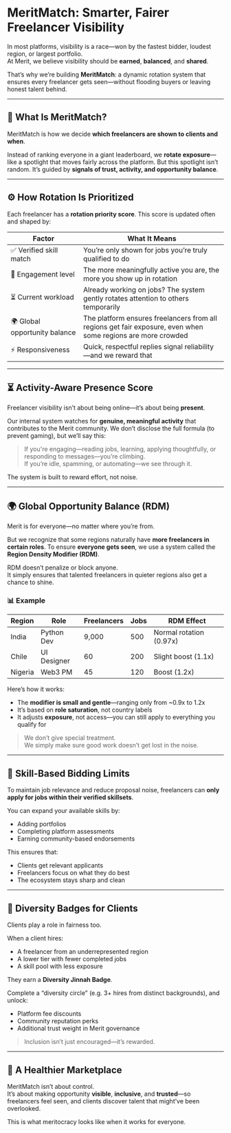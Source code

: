# MeritMatch: Smarter, Fairer Freelancer Visibility

In most platforms, visibility is a race—won by the fastest bidder, loudest region, or largest portfolio.  
At Merit, we believe visibility should be **earned**, **balanced**, and **shared**.

That’s why we’re building **MeritMatch**: a dynamic rotation system that ensures every freelancer gets seen—without flooding buyers or leaving honest talent behind.

---

## 🎯 What Is MeritMatch?

MeritMatch is how we decide **which freelancers are shown to clients and when**.

Instead of ranking everyone in a giant leaderboard, we **rotate exposure**—like a spotlight that moves fairly across the platform. But this spotlight isn’t random. It’s guided by **signals of trust, activity, and opportunity balance**.

---

## ⚙️ How Rotation Is Prioritized

Each freelancer has a **rotation priority score**. This score is updated often and shaped by:

| Factor | What It Means |
|--------|----------------|
| ✅ Verified skill match | You’re only shown for jobs you’re truly qualified to do |
| 🔁 Engagement level | The more meaningfully active you are, the more you show up in rotation |
| ⏳ Current workload | Already working on jobs? The system gently rotates attention to others temporarily |
| 🌍 Global opportunity balance | The platform ensures freelancers from all regions get fair exposure, even when some regions are more crowded |
| ⚡️ Responsiveness | Quick, respectful replies signal reliability—and we reward that |

---

## ⏳ Activity-Aware Presence Score

Freelancer visibility isn’t about being online—it’s about being **present**.

Our internal system watches for **genuine, meaningful activity** that contributes to the Merit community. We don’t disclose the full formula (to prevent gaming), but we’ll say this:

> If you're engaging—reading jobs, learning, applying thoughtfully, or responding to messages—you’re climbing.  
> If you’re idle, spamming, or automating—we see through it.

The system is built to reward effort, not noise.

---

## 🌍 Global Opportunity Balance (RDM)

Merit is for everyone—no matter where you’re from.

But we recognize that some regions naturally have **more freelancers in certain roles**. To ensure **everyone gets seen**, we use a system called the **Region Density Modifier (RDM)**.

RDM doesn’t penalize or block anyone.  
It simply ensures that talented freelancers in quieter regions also get a chance to shine.

### 📊 Example

| Region | Role | Freelancers | Jobs | RDM Effect |
|--------|------|-------------|------|------------|
| India | Python Dev | 9,000 | 500 | Normal rotation (0.97x) |
| Chile | UI Designer | 60 | 200 | Slight boost (1.1x) |
| Nigeria | Web3 PM | 45 | 120 | Boost (1.2x) |

Here’s how it works:

- The **modifier is small and gentle**—ranging only from ~0.9x to 1.2x  
- It’s based on **role saturation**, not country labels  
- It adjusts **exposure**, not access—you can still apply to everything you qualify for

> We don’t give special treatment.  
> We simply make sure good work doesn’t get lost in the noise.

---

## 🚫 Skill-Based Bidding Limits

To maintain job relevance and reduce proposal noise, freelancers can **only apply for jobs within their verified skillsets**.

You can expand your available skills by:

- Adding portfolios  
- Completing platform assessments  
- Earning community-based endorsements

This ensures that:

- Clients get relevant applicants  
- Freelancers focus on what they do best  
- The ecosystem stays sharp and clean

---

## 🎁 Diversity Badges for Clients

Clients play a role in fairness too.

When a client hires:

- A freelancer from an underrepresented region  
- A lower tier with fewer completed jobs  
- A skill pool with less exposure

They earn a **Diversity Jinnah Badge**.

Complete a “diversity circle” (e.g. 3+ hires from distinct backgrounds), and unlock:

- Platform fee discounts  
- Community reputation perks  
- Additional trust weight in Merit governance

> Inclusion isn’t just encouraged—it’s rewarded.

---

## 🌱 A Healthier Marketplace

MeritMatch isn’t about control.  
It’s about making opportunity **visible**, **inclusive**, and **trusted**—so freelancers feel seen, and clients discover talent that might’ve been overlooked.

This is what meritocracy looks like when it works for everyone.
